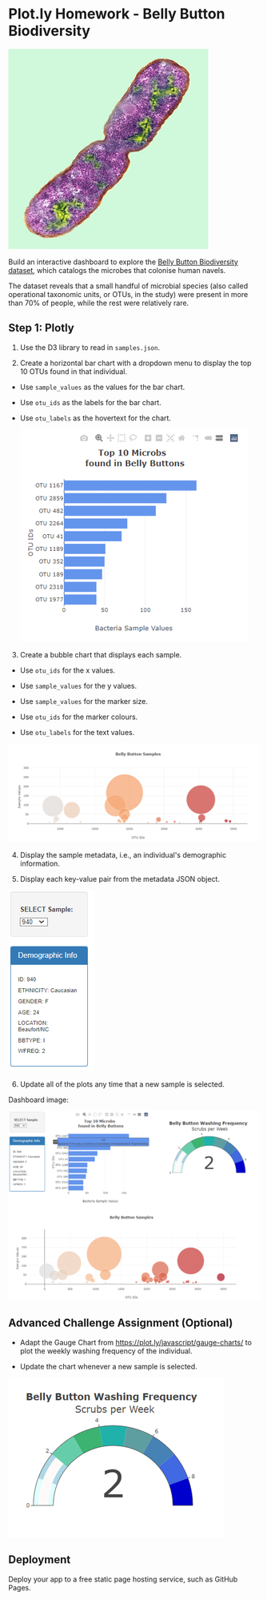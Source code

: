 # Plot.ly Homework - Belly Button Biodiversity

![Bacteria by filterforge.com](Images/bacteria.jpg)

Build an interactive dashboard to explore the [Belly Button Biodiversity dataset](http://robdunnlab.com/projects/belly-button-biodiversity/), which catalogs the microbes that colonise human navels.

The dataset reveals that a small handful of microbial species (also called operational taxonomic units, or OTUs, in the study) were present in more than 70% of people, while the rest were relatively rare.

## Step 1: Plotly

1. Use the D3 library to read in `samples.json`.

2. Create a horizontal bar chart with a dropdown menu to display the top 10 OTUs found in that individual.

* Use `sample_values` as the values for the bar chart.

* Use `otu_ids` as the labels for the bar chart.

* Use `otu_labels` as the hovertext for the chart.

  ![bar](Images/DashboardDCimgbarchart.png)

3. Create a bubble chart that displays each sample.

* Use `otu_ids` for the x values.

* Use `sample_values` for the y values.

* Use `sample_values` for the marker size.

* Use `otu_ids` for the marker colours.

* Use `otu_labels` for the text values.

![Bubble](Images/DashboardDCimgbubblechart.png)

4. Display the sample metadata, i.e., an individual's demographic information.

5. Display each key-value pair from the metadata JSON object.

![info](Images/DashboardDCimginfo.png)

6. Update all of the plots any time that a new sample is selected.

Dashboard image:

![dashboard](Images/DashboardDCimg2.png)

## Advanced Challenge Assignment (Optional)


* Adapt the Gauge Chart from <https://plot.ly/javascript/gauge-charts/> to plot the weekly washing frequency of the individual.

* Update the chart whenever a new sample is selected.

![Weekly Washing Frequency Gauge](Images/DashboardDCimg_gaugechart.png)

## Deployment

Deploy your app to a free static page hosting service, such as GitHub Pages. 
